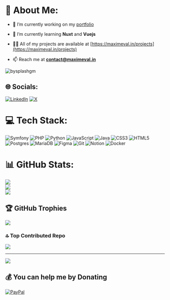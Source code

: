 # 💫 About Me:
- 🔭 I’m currently working on my [portfolio](https://github.com/BySplashGm/portfolio)

- 🌱 I’m currently learning **Nuxt** and **Vuejs**

- 👨‍💻 All of my projects are available at [https://maximeval.in/projects](https://maximeval.in/projects)

- 📫 Reach me at **contact@maximeval.in**

<p align="left"> <img src="https://komarev.com/ghpvc/?username=bysplashgm&label=Profile%20views&color=0e75b6&style=flat-square" alt="bysplashgm" /> </p>

## 🌐 Socials:
[![LinkedIn](https://img.shields.io/badge/LinkedIn-%230077B5.svg?logo=linkedin&logoColor=white)](https://linkedin.com/in/MaximeValin) [![X](https://img.shields.io/badge/X-black.svg?logo=X&logoColor=white)](https://x.com/BySplashTV) 

# 💻 Tech Stack:
![Symfony](https://img.shields.io/badge/symfony-%23000000.svg?style=for-the-badge&logo=symfony&logoColor=white) ![PHP](https://img.shields.io/badge/php-%23777BB4.svg?style=for-the-badge&logo=php&logoColor=white) ![Python](https://img.shields.io/badge/python-3670A0?style=for-the-badge&logo=python&logoColor=ffdd54) ![JavaScript](https://img.shields.io/badge/javascript-%23323330.svg?style=for-the-badge&logo=javascript&logoColor=%23F7DF1E) ![Java](https://img.shields.io/badge/java-%23ED8B00.svg?style=for-the-badge&logo=openjdk&logoColor=white) ![CSS3](https://img.shields.io/badge/css3-%231572B6.svg?style=for-the-badge&logo=css3&logoColor=white) ![HTML5](https://img.shields.io/badge/html5-%23E34F26.svg?style=for-the-badge&logo=html5&logoColor=white) ![Postgres](https://img.shields.io/badge/postgres-%23316192.svg?style=for-the-badge&logo=postgresql&logoColor=white) ![MariaDB](https://img.shields.io/badge/MariaDB-003545?style=for-the-badge&logo=mariadb&logoColor=white) ![Figma](https://img.shields.io/badge/figma-%23F24E1E.svg?style=for-the-badge&logo=figma&logoColor=white) ![Git](https://img.shields.io/badge/git-%23F05033.svg?style=for-the-badge&logo=git&logoColor=white) ![Notion](https://img.shields.io/badge/Notion-%23000000.svg?style=for-the-badge&logo=notion&logoColor=white) ![Docker](https://img.shields.io/badge/docker-%230db7ed.svg?style=for-the-badge&logo=docker&logoColor=white)
# 📊 GitHub Stats:
![](https://github-readme-stats.vercel.app/api?username=BySplashGm&theme=dark&hide_border=false&include_all_commits=true&count_private=true)<br/>
![](https://github-readme-streak-stats.herokuapp.com/?user=BySplashGm&theme=dark&hide_border=false)<br/>
![](https://github-readme-stats.vercel.app/api/top-langs/?username=BySplashGm&theme=dark&hide_border=false&include_all_commits=true&count_private=true&layout=compact)

## 🏆 GitHub Trophies
![](https://github-profile-trophy.vercel.app/?username=BySplashGm&theme=dark&no-frame=false&no-bg=true&margin-w=4)

### 🔝 Top Contributed Repo
![](https://github-contributor-stats.vercel.app/api?username=BySplashGm&limit=5&theme=dark&combine_all_yearly_contributions=true)

---
[![](https://visitcount.itsvg.in/api?id=BySplashGm&icon=6&color=1)](https://visitcount.itsvg.in)

  ## 💰 You can help me by Donating
  [![PayPal](https://img.shields.io/badge/PayPal-00457C?style=for-the-badge&logo=paypal&logoColor=white)](https://paypal.me/BySplash) 

  
<!-- Proudly created with GPRM ( https://gprm.itsvg.in ) -->
